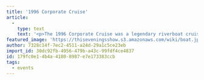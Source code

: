 ```yaml
---
title: '1996 Corporate Cruise'
article:
  -
    type: text
    text: '<p>The 1996 Corporate Cruise was a legendary riverboat cruise open to all businesses operating out of the <a href="{{ link:5d2b95f8-0372-4557-a97c-c3c40d7a2f9e }}">Adobe Skyscraper</a> that set sail down the <a href="{{ link:822e08cb-bc02-4704-9b84-677e8190651d }}">Uluwehi River</a> on 17 May 2013, a Friday. Notable celebrities in attendance: <a href="{{ link:796cdd38-d02a-4689-97a7-7ef428e59b75 }}">Gretch Zbarkl</a>, <a href="{{ link:cbe92487-7e4a-4e42-bdfe-98e5925f3edf }}">Moon Base Madame</a>, and <a href="{{ link:42c9a554-73d3-4820-b319-326f8aa6ee21 }}">Mr. Capestrano</a>. It was just one of countless other corporate cruises that took, and still take, place along the river.</p><h2>Attendees</h2><ul><li><a href="{{ link:74b9bd09-5c92-4517-b4bd-a24607fcb159 }}">Alice Inguliavek</a></li><li><a href="{{ link:2f0ac669-8752-42f4-93a0-89d542bf5a74 }}">Babs Kennedy</a></li><li><a href="{{ link:c5662357-d23f-40df-837d-49c96a3969c8 }}">Bill Doubleday</a></li><li><a href="{{ link:0147d9a5-d0ff-4eca-8506-bd6e8ee3b750 }}">Board Game Guru</a></li><li><a href="http://localhost:1234/office/collections/entries/wiki/%7B%7B%20link:1bd8fbf7-3948-4f44-b355-fd64bb39e70c%20%7D%7D">Bobby Bikini</a>&nbsp;(as member of the&nbsp;<a href="http://localhost:1234/office/collections/entries/wiki/%7B%7B%20link:ab88e8b7-d01f-4e04-b595-302d64f2a044%20%7D%7D">Wonderful Land Wonderful Band</a>)</li><li><a href="{{ link:0cfadc11-c1ca-40dc-9cc0-5d03097529a9 }}">Brent Ko</a></li><li><a href="{{ link:16e2a7cf-36bc-4ec4-89a2-2f6f9119e309 }}">Chuck Dadz</a></li><li><a href="{{ link:24f9117a-4bbf-4082-aab4-5dc169f1535b }}">Cindy Captain</a></li><li><a href="{{ link:f8d5abe9-aaf0-43a9-9494-a2a887389ec8 }}">Crystal Avatavio</a></li><li><a href="{{ link:6e5a3778-7d0a-4947-99a1-226db25621e8 }}">Dan Djini</a></li><li><a href="{{ link:8702b121-e64d-4a7e-8985-001d5ff0b1f3 }}">Dean Ramos</a></li><li><a href="{{ link:596d68cf-be4a-430d-95d2-386901fdcba8 }}">Dr. Dwayne Stevens</a></li><li><a href="{{ link:1e8f8802-f768-4d7c-8f90-876e1ad45ef4 }}">Ed Del Santo</a></li><li><a href="{{ link:3f0c0df9-858c-465d-9252-6e327257736e }}">Edgor G. Worrhen</a></li><li><a href="{{ link:d3d22125-aceb-44b4-881d-63b01c2cec9a }}">Edison Braintchle</a></li><li><a href="{{ link:5331de15-1494-4cda-aa1c-edf4c9854710 }}">Elaine Bordeaux</a></li><li><a href="{{ link:29877a6c-0bcc-4054-9806-9d0dc7162e3a }}">Emily Plantana</a></li><li><a href="{{ link:59cc28eb-898c-4800-a82c-0714ce25ce26 }}">Emma Petrovic</a> (special guest of <a href="{{ link:42c9a554-73d3-4820-b319-326f8aa6ee21 }}">Mr. Capestrano</a>)</li><li><a href="{{ link:002f94b8-9896-43b6-8845-d34143ad44ac }}">Father Liam Lamar</a></li><li><a href="{{ link:de92a928-0979-4f22-aba3-c6fe4cc11d82 }}">Glenda Jemini</a></li><li><a href="{{ link:f574307d-96a2-40a3-8c6a-0018f1257c70 }}">Janet Valdune</a></li><li><a href="{{ link:f35497bd-584c-4fb7-a741-dd0c0acf89e8 }}">Joe Pasteroni</a> (as per court order)</li><li><a href="{{ link:ffe1a51b-351f-4433-9a7f-aa64c4ac8840 }}">Junta Ellsmore</a></li><li><a href="{{ link:13106dd7-4f43-41a3-876e-541d1079bcc3 }}">Katherine Montgomery</a></li><li><a href="{{ link:4b88b26f-c153-4bb6-81d8-b3f14e253565 }}">Lana Greensage</a></li><li><a href="{{ link:8a119e6b-cee3-4cad-a416-ec72f26ebb1e }}">Lawrence Sandibolt</a></li><li><a href="{{ link:84f21787-8ae1-4668-85f5-57b2cdde150b }}">Lmo Kodak</a></li><li><a href="{{ link:212b467c-3ee0-496a-bcb8-0acf3ad72eb5 }}">Marisol Rouza</a></li><li><a href="{{ link:a07e284c-2771-4c43-b03d-bc0641e0c805 }}">Mary Izzo</a></li><li><a href="{{ link:a1c19305-e9d4-4b80-af75-1f26233c3908 }}">Matt Slime</a></li><li><a href="{{ link:3e01027a-ed10-42f1-a872-74661db59bee }}">Miranda Octe</a></li><li><a href="{{ link:4d48adcc-6d6f-4689-b0d7-e31abf053409 }}">Montague Casillas</a></li><li><a href="{{ link:6a5194bf-db2e-4625-89a1-ea9a515211d9 }}">Petri Chandauff</a></li><li><a href="{{ link:0361ef61-5370-44a1-bab3-25ba31271a26 }}">Ray Wister</a></li><li><a href="{{ link:dd84b68e-c565-4f8a-b667-af45bb08c69c }}">Rick Reception</a></li><li><a href="{{ link:deb00aae-5477-4136-93a4-130038ed5323 }}">Shannon Candice</a></li><li><a href="{{ link:a062f987-9889-47ed-903d-50db01218fc1 }}">Suzi Ochikubo</a></li><li><a href="{{ link:022b4883-c5c2-403d-b7f1-edafef7d8982 }}">Terrence Baqhead</a> (crasher)</li><li><a href="{{ link:46557004-90bc-42b5-b64a-0eb0b8486a2d }}">Tinsley Cliffwok</a></li><li><a href="{{ link:282c6da9-d108-4015-b0b5-632bc27ed567 }}">Yanna Barom</a></li><li><a href="{{ link:f5dfc1e3-81e8-413f-8c40-87dd805d08fb }}">Yohan Pope</a></li><li><a href="{{ link:efd41622-d72d-4513-a0c7-a76a76592398 }}">Yousei Soo</a></li><li><a href="{{ link:d676b331-2ca9-48fc-ba21-23527e90eaa4 }}">Zaso Jacquzi</a></li></ul>'
featured_image: 'https://thiseveningsshow.s3.amazonaws.com/wiki/boat.jpg'
author: 7328c14f-7ec2-4511-a24d-29a1c5ce23eb
import_id: 30dc92fb-4956-479b-a43c-99fdf4ce4837
id: 179fc0e1-4b4a-4180-8987-e7e173383ccb
tags:
  - events
---
```

